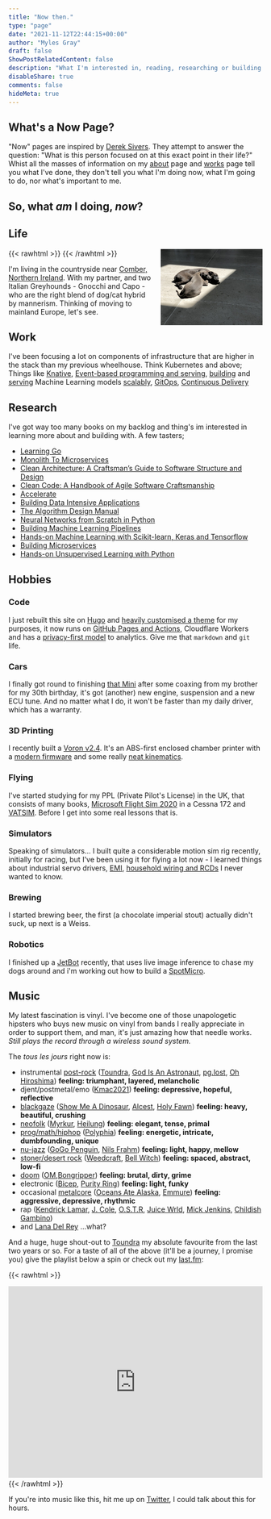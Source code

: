 ```yaml
---
title: "Now then."
type: "page"
date: "2021-11-12T22:44:15+00:00"
author: "Myles Gray"
draft: false
ShowPostRelatedContent: false
description: "What I'm interested in, reading, researching or building right now."
disableShare: true
comments: false
hideMeta: true
---
```


## What's a Now Page?

"Now" pages are inspired by [Derek Sivers](http://nownownow.com/about). They attempt to answer the question: "What is this person focused on at this exact point in their life?" Whist all the masses of information on my [about](/about) page and [works](/works) page tell you what I've done, they don't tell you what I'm doing now, what I'm going to do, nor what's important to me.

## So, what _am_ I doing, _now_?

## Life

{{< rawhtml >}}
<img align="right" height="40%" width="40%" style="margin: 0 0 0 1em" src="images/gnocchi-capo.jpeg">
{{< /rawhtml >}}

I'm living in the countryside near [Comber, Northern Ireland](https://www.google.com/maps/@54.5249246,-5.6850625,3035m/data=!3m1!1e3). With my partner, and two Italian Greyhounds - Gnocchi and Capo - who are the right blend of dog/cat hybrid by mannerism. Thinking of moving to mainland Europe, let's see.

## Work

I've been focusing a lot on components of infrastructure that are higher in the stack than my previous wheelhouse. Think Kubernetes and above; Things like [Knative](https://knative.dev/docs/), [Event-based programming and serving](https://github.com/mylesagray/tanzu-cloudnativeruntimes-eventing-workshop), [building](https://github.com/mylesagray/tensorflow-anpr) and [serving](https://github.com/mylesagray/docker-tensorflow-s3) Machine Learning models [scalably](https://github.com/mylesagray/anpr-knative), [GitOps](https://github.com/mylesagray/home-cluster-gitops), [Continuous Delivery](https://argocd.apps.blah.cloud/)

## Research

I've got way too many books on my backlog and thing's im interested in learning more about and building with. A few tasters;

* [Learning Go](https://learning.oreilly.com/library/view/learning-go/9781492077206/)
* [Monolith To Microservices](https://samnewman.io/books/monolith-to-microservices/)
* [Clean Architecture: A Craftsman’s Guide to Software Structure and Design](https://www.oreilly.com/library/view/clean-architecture-a/9780134494272/)
* [Clean Code: A Handbook of Agile Software Craftsmanship](https://www.oreilly.com/library/view/clean-code-a/9780136083238/)
* [Accelerate](https://itrevolution.com/accelerate-book/)
* [Building Data Intensive Applications](https://dataintensive.net)
* [The Algorithm Design Manual](https://www.algorist.com)
* [Neural Networks from Scratch in Python](https://nnfs.io)
* [Building Machine Learning Pipelines](https://www.buildingmlpipelines.com)
* [Hands-on Machine Learning with Scikit-learn, Keras and Tensorflow](https://millengustavo.github.io/handson-ml/)
* [Building Microservices](https://samnewman.io/books/building_microservices_2nd_edition/)
* [Hands-on Unsupervised Learning with Python](https://learning.oreilly.com/library/view/hands-on-unsupervised-learning/9781789348279/)

## Hobbies

### Code

I just rebuilt this site on [Hugo](https://gohugo.io) and [heavily customised a theme](https://github.com/mylesagray/hugo-BurgerMod) for my purposes, it now runs on [GitHub Pages and Actions](https://github.com/mylesagray/blog/actions), Cloudflare Workers and has a [privacy-first model](https://plausible.io/privacy-focused-web-analytics) to analytics. Give me that `markdown` and `git` life.

### Cars

I finally got round to finishing [that Mini](/about/#cars) after some coaxing from my brother for my 30th birthday, it's got (another) new engine, suspension and a new ECU tune. And no matter what I do, it won't be faster than my daily driver, which has a warranty.

### 3D Printing

I recently built a [Voron v2.4](https://vorondesign.com). It's an ABS-first enclosed chamber printer with a [modern firmware](https://www.klipper3d.org) and some really [neat kinematics](https://corexy.com/theory.html).

### Flying

I've started studying for my PPL (Private Pilot's License) in the UK, that consists of many books, [Microsoft Flight Sim 2020](https://www.flightsimulator.com) in a Cessna 172 and [VATSIM](https://www.vatsim.net/about). Before I get into some real lessons that is.

### Simulators

Speaking of simulators... I built quite a considerable motion sim rig recently, initially for racing, but I've been using it for flying a lot now - I learned things about industrial servo drivers, [EMI](https://en.wikipedia.org/wiki/Electromagnetic_interference#Interference_to_consumer_devices), [household wiring and RCDs](https://library.e.abb.com/public/25f7108d2ff2713ec1257dd300603c50/2CSC423012B0201.pdf) I never wanted to know.

### Brewing

I started brewing beer, the first (a chocolate imperial stout) actually didn't suck, up next is a Weiss.

### Robotics

I finished up a [JetBot](https://github.com/NVIDIA-AI-IOT/jetbot) recently, that uses live image inference to chase my dogs around and i'm working out how to build a [SpotMicro](https://www.thingiverse.com/thing:3445283).

## Music

My latest fascination is vinyl. I've become one of those unapologetic hipsters who buys new music on vinyl from bands I really appreciate in order to support them, and man, it's just amazing how that needle works. _Still plays the record through a wireless sound system._

The _tous les jours_ right now is:

* instrumental [post-rock](https://en.wikipedia.org/wiki/Post-rock) ([Toundra](https://open.spotify.com/artist/3cgIU3hh7Y4pUsPgHB8aYT?si=801a4f80930243f7), [God Is An Astronaut](https://open.spotify.com/artist/079svMEXkbT5nGU2kfoqO2?si=7cb66243576f45ef), [pg.lost](https://open.spotify.com/track/3Hvg1cYUnHxKr6BJBKLq6S?si=3f0b7c94003c42ff), [Oh Hiroshima](https://open.spotify.com/artist/19iNYCVHcMwJMS3NZqhZ59?si=00e830453c30465b)) **feeling: triumphant, layered, melancholic**
* djent/postmetal/emo ([Kmac2021](https://open.spotify.com/artist/54y44QMdp1yO3bJFDvq1Kc?si=e2d075ab1d404db6)) **feeling: depressive, hopeful, reflective**
* [blackgaze](https://en.wikipedia.org/wiki/Blackgaze) ([Show Me A Dinosaur](https://open.spotify.com/artist/1wou9vWv5PgrTn3pu3TydQ?si=f3af4fa5aec040ae), [Alcest](https://open.spotify.com/artist/0d5ZwMtCer8dQdOPAgWhe7?si=95526e00e2a14afe), [Holy Fawn](https://open.spotify.com/artist/13rS3lCWshTVt6HsCNjvBI?si=uSmEu3v3RSeOqfbLgzh2ig)) **feeling: heavy, beautiful, crushing**
* [neofolk](https://en.wikipedia.org/wiki/Neofolk) ([Myrkur](https://open.spotify.com/artist/3544ImlskUwZqWJTmqWUsa?si=b8c4599845c74c1b), [Heilung](https://open.spotify.com/artist/7sTKZr30LqC928DZ5P9mNQ?si=c1d57837d8594150)) **feeling: elegant, tense, primal**
* [prog/math/hiphop](https://en.wikipedia.org/wiki/New_prog) ([Polyphia](https://open.spotify.com/artist/4vGrte8FDu062Ntj0RsPiZ?si=5929fc1dcd8f4f85)) **feeling: energetic, intricate, dumbfounding, unique**
* [nu-jazz](https://en.wikipedia.org/wiki/Nu_jazz) ([GoGo Penguin](https://open.spotify.com/artist/19f2JXwlRU26376TCKmp6L?si=66393d8133ed4fee), [Nils Frahm](https://open.spotify.com/artist/5gqhueRUZEa7VDnQt4HODp?si=34a4b3adc5904769)) **feeling: light, happy, mellow**
* [stoner/desert rock](https://en.wikipedia.org/wiki/Stoner_rock) ([Weedcraft](https://open.spotify.com/artist/1vTT8hRo03nZzGvG27j1A8?si=a11c861685a1488a), [Bell Witch](https://open.spotify.com/artist/6lZ0xXnt7D1JXxv03XLX0K?si=977b8b1239484c80)) **feeling: spaced, abstract, low-fi**
* [doom](https://en.wikipedia.org/wiki/Doom_metal) ([OM](https://open.spotify.com/artist/4hCgC4FnYZLBgQPUMLOoiI?si=b1f80639b8774824),[Bongripper](https://open.spotify.com/artist/6u2eKQApskaH3Sf8QLeRNV?si=25d980b16915422f)) **feeling: brutal, dirty, grime**
* electronic ([Bicep](https://open.spotify.com/artist/73A3bLnfnz5BoQjb4gNCga?si=243ba54d09cd4971), [Purity Ring](https://open.spotify.com/artist/1TtJ8j22Roc24e2Jx3OcU4?si=80f6aa54647b4e9a)) **feeling: light, funky**
* occasional [metalcore](https://en.wikipedia.org/wiki/Metalcore) ([Oceans Ate Alaska](https://open.spotify.com/artist/48zUWAXpgEXfpttz23pCNQ?si=7f17eb344ce042db), [Emmure](https://open.spotify.com/artist/1C62FV9Cltn9L4c9jAwCyk?si=ddcbf6df4352415b)) **feeling: aggressive, depressive, rhythmic**
* rap ([Kendrick Lamar](https://open.spotify.com/artist/2YZyLoL8N0Wb9xBt1NhZWg?si=feff5f71fae74d0a), [J. Cole](https://open.spotify.com/artist/6l3HvQ5sa6mXTsMTB19rO5?si=e8ab2e274e6f4a19), [O.S.T.R](https://open.spotify.com/artist/52XMlxvCIzmiNkzSqEw3Uv?si=8e92218b81844660), [Juice Wrld](https://open.spotify.com/artist/4MCBfE4596Uoi2O4DtmEMz?si=565a60a155eb487c), [Mick Jenkins](https://open.spotify.com/track/2rk0lCpO1vkKAQ6BC8bjUX?si=f524e92779a743d9), [Childish Gambino](https://open.spotify.com/artist/73sIBHcqh3Z3NyqHKZ7FOL?si=6bfb0d970ed5467a))
* and [Lana Del Rey](https://open.spotify.com/track/5QqyRUZeBE04yJxsD1OC0I?si=3d8229caf5814430) ...what?

And a huge, huge shout-out to [Toundra](http://www.toundra.es/discography) my absolute favourite from the last two years or so. For a taste of all of the above (it'll be a journey, I promise you) give the playlist below a spin or check out my [last.fm](https://www.last.fm/user/Mutant_Tractor):

{{< rawhtml >}}
<iframe src="https://open.spotify.com/embed/playlist/093kOAfqqFRo6guzst6xFK" width="100%" height="380" frameborder="0" allowtransparency="true" allow="encrypted-media"></iframe>
{{< /rawhtml >}}

If you're into music like this, hit me up on [Twitter](https://twitter.com/mylesagray), I could talk about this for hours.
